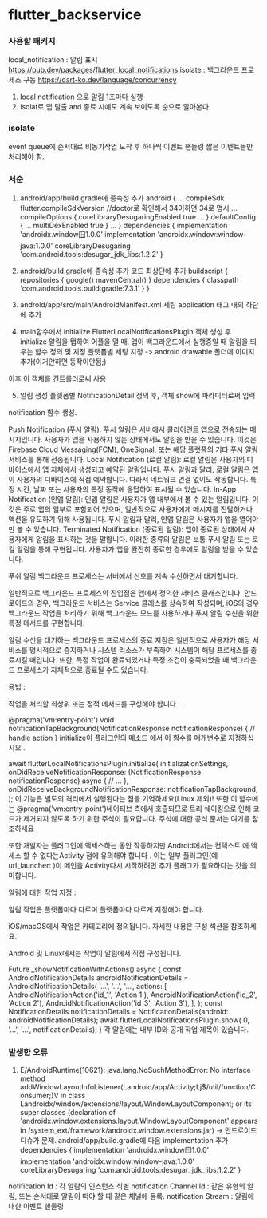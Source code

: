 # flutter_backservice

### 사용할 패키지
local_notification : 알림 표시
https://pub.dev/packages/flutter_local_notifications
isolate : 백그라운드 프로세스 구동
https://dart-ko.dev/language/concurrency

1. local notification 으로 알림 1초마다 실행
2. isolat로 앱 탈출 and 종료 시에도 계속 보이도록
순으로 알아본다.

### isolate
event queue에 순서대로 비동기작업 도착 후 하나씩 이벤트 핸들링
짧은 이벤트들만 처리해야 함.

### 서순
1. android/app/build.gradle에 종속성 추가
android {
    ...
    compileSdk flutter.compileSdkVersion  //doctor로 확인해서 34이하면 34로 명시
    ...
    compileOptions {
        coreLibraryDesugaringEnabled true
        ...
    }
    defaultConfig {
        ...
        multiDexEnabled true
    }
    ...
}
dependencies {
    implementation 'androidx.window:window:1.0.0'
    implementation 'androidx.window:window-java:1.0.0'
    coreLibraryDesugaring 'com.android.tools:desugar_jdk_libs:1.2.2'
}

2. android/build.gradle에 종속성 추가
코드 최상단에 추가
buildscript {
    repositories {
        google()
        mavenCentral()
    }
    dependencies {
        classpath 'com.android.tools.build:gradle:7.3.1'
    }
}

3. android/app/src/main/AndroidManifest.xml 세팅
application 태그 내의 하단에 추가
<receiver 
  android:exported="false" 
  android:name="com.dexterous.flutterlocalnotifications.ActionBroadcastReceiver" />

4. main함수에서 initialize
FlutterLocalNotificationsPlugin 객체 생성 후 initialize
알림을 탭하여 어플을 열 때, 앱이 백그라운드에서 실행중일 때 알림을 띄우는 함수 정의 및 지정
플랫폼별 세팅 지정 -> android drawable 폴더에 이미지 추가(이거안하면 동작이안됨;)

이후 이 객체를 컨트롤러로써 사용

5. 알림 생성
플랫폼별 NotificationDetail 정의 후, 객체.show에 파라미터로써 입력


notification 함수 생성.






Push Notification (푸시 알림):
푸시 알림은 서버에서 클라이언트 앱으로 전송되는 메시지입니다. 사용자가 앱을 사용하지 않는 상태에서도 알림을 받을 수 있습니다. 이것은 Firebase Cloud Messaging(FCM), OneSignal, 또는 해당 플랫폼의 기타 푸시 알림 서비스를 통해 전송됩니다.
Local Notification (로컬 알림):
로컬 알림은 사용자의 디바이스에서 앱 자체에서 생성되고 예약된 알림입니다. 푸시 알림과 달리, 로컬 알림은 앱이 사용자의 디바이스에 직접 예약합니다. 따라서 네트워크 연결 없이도 작동합니다. 특정 시간, 날짜 또는 사용자의 특정 동작에 응답하여 표시될 수 있습니다.
In-App Notification (인앱 알림):
인앱 알림은 사용자가 앱 내부에서 볼 수 있는 알림입니다. 이것은 주로 앱의 일부로 포함되어 있으며, 일반적으로 사용자에게 메시지를 전달하거나 액션을 유도하기 위해 사용됩니다. 푸시 알림과 달리, 인앱 알림은 사용자가 앱을 열어야만 볼 수 있습니다.
Terminated Notification (종료된 알림):
앱이 종료된 상태에서 사용자에게 알림을 표시하는 것을 말합니다. 이러한 종류의 알림은 보통 푸시 알림 또는 로컬 알림을 통해 구현됩니다. 사용자가 앱을 완전히 종료한 경우에도 알림을 받을 수 있습니다.


푸쉬 알림 백그라운드 프로세스는 서버에서 신호를 계속 수신하면서 대기합니다.

일반적으로 백그라운드 프로세스의 진입점은 앱에서 정의한 서비스 클래스입니다. 안드로이드의 경우, 백그라운드 서비스는 Service 클래스를 상속하여 작성되며, iOS의 경우 백그라운드 작업을 처리하기 위해 백그라운드 모드를 사용하거나 푸시 알림 수신을 위한 특정 메서드를 구현합니다.

알림 수신을 대기하는 백그라운드 프로세스의 종료 지점은 일반적으로 사용자가 해당 서비스를 명시적으로 중지하거나 시스템 리소스가 부족하여 시스템이 해당 프로세스를 종료시킬 때입니다. 또한, 특정 작업이 완료되었거나 특정 조건이 충족되었을 때 백그라운드 프로세스가 자체적으로 종료될 수도 있습니다.




용법 :

작업을 처리할 최상위 또는 정적 메서드를 구성해야 합니다 .

@pragma('vm:entry-point')
void notificationTapBackground(NotificationResponse notificationResponse) {
  // handle action
}
initialize이 플러그인의 메소드 에서 이 함수를 매개변수로 지정하십시오 .

await flutterLocalNotificationsPlugin.initialize(
    initializationSettings,
    onDidReceiveNotificationResponse: (NotificationResponse notificationResponse) async {
        // ...
    },
    onDidReceiveBackgroundNotificationResponse: notificationTapBackground,
);
이 기능은 별도의 격리에서 실행된다는 점을 기억하세요(Linux 제외)! 또한 이 함수에는 @pragma('vm:entry-point')네이티브 측에서 호출되므로 트리 쉐이킹으로 인해 코드가 제거되지 않도록 하기 위한 주석이 필요합니다. 주석에 대한 공식 문서는 여기를 참조하세요 .

또한 개발자는 플러그인에 액세스하는 동안 작동하지만 Android에서는 컨텍스트 에 액세스 할 수 없다는Activity 점에 유의해야 합니다 . 이는 일부 플러그인(예 url_launcher: )이 메인을 Activity다시 시작하려면 추가 플래그가 필요하다는 것을 의미합니다.

알림에 대한 작업 지정 :

알림 작업은 플랫폼마다 다르며 플랫폼마다 다르게 지정해야 합니다.

iOS/macOS에서 작업은 카테고리에 정의됩니다. 자세한 내용은 구성 섹션을 참조하세요.

Android 및 Linux에서는 작업이 알림에서 직접 구성됩니다.

Future<void> _showNotificationWithActions() async {
  const AndroidNotificationDetails androidNotificationDetails =
      AndroidNotificationDetails(
    '...',
    '...',
    '...',
    actions: <AndroidNotificationAction>[
      AndroidNotificationAction('id_1', 'Action 1'),
      AndroidNotificationAction('id_2', 'Action 2'),
      AndroidNotificationAction('id_3', 'Action 3'),
    ],
  );
  const NotificationDetails notificationDetails =
      NotificationDetails(android: androidNotificationDetails);
  await flutterLocalNotificationsPlugin.show(
      0, '...', '...', notificationDetails);
}
각 알림에는 내부 ID와 공개 작업 제목이 있습니다.




### 발생한 오류
1. E/AndroidRuntime(10621): java.lang.NoSuchMethodError: No interface method addWindowLayoutInfoListener(Landroid/app/Activity;Lj$/util/function/Consumer;)V in class Landroidx/window/extensions/layout/WindowLayoutComponent; or its super classes (declaration of 'androidx.window.extensions.layout.WindowLayoutComponent' appears in /system_ext/framework/androidx.window.extensions.jar)
-> 안드로이드 디슈가 문제. android/app/build.gradle에 다음 implementation 추가
dependencies {
    implementation 'androidx.window:window:1.0.0'
    implementation 'androidx.window:window-java:1.0.0'
    coreLibraryDesugaring 'com.android.tools:desugar_jdk_libs:1.2.2'
}


notification Id : 각 알람의 인스턴스 식별
notification Channel Id : 같은 유형의 알림, 또는 순서대로 알림이 떠야 할 때 같은 채널에 등록.
notification Stream : 알림에 대한 이벤트 핸들링